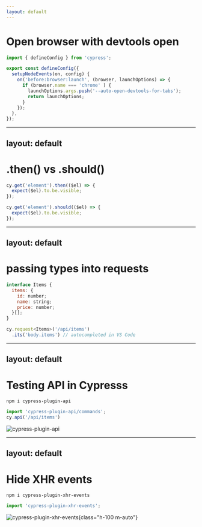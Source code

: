 ```yaml
---
layout: default
---
```


# Open browser with devtools open

```js
import { defineConfig } from 'cypress';

export const defineConfig({
  setupNodeEvents(on, config) {
    on('before:browser:launch', (browser, launchOptions) => {
      if (browser.name === 'chrome' ) {
        launchOptions.args.push('--auto-open-devtools-for-tabs');
        return launchOptions;
      }
    });
  },
});
```

---
layout: default
---

# .then() vs .should()

```js
cy.get('element').then(($el) => {
  expect($el).to.be.visible;
});
```
```js
cy.get('element').should(($el) => {
  expect($el).to.be.visible;
});
```

---
layout: default
---

# passing types into requests

```js
interface Items {
  items: {
    id: number;
    name: string;
    price: number;
  }[];
}

cy.request<Items>('/api/items')
  .its('body.items') // autocompleted in VS Code
```

---
layout: default
---

# Testing API in Cypresss

```
npm i cypress-plugin-api
```

```js
import 'cypress-plugin-api/commands';
cy.api('/api/items')
```

![cypress-plugin-api](/images/demo.gif)

---
layout: default
---

# Hide XHR events

```
npm i cypress-plugin-xhr-events
```

```js
import 'cypress-plugin-xhr-events';
```

![cypress-plugin-xhr-events](/images/toggle.gif){class="h-100 m-auto"}
